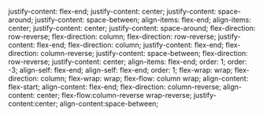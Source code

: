 justify-content: flex-end;
justify-content: center;
justify-content: space-around;
justify-content: space-between;
align-items: flex-end;
align-items: center; justify-content: center;
justify-content: space-around;
flex-direction: row-reverse;
flex-direction: column;
flex-direction: row-reverse; justify-content: flex-end;
flex-direction: column; justify-content: flex-end;
flex-direction: column-reverse; justify-content: space-between;
flex-direction: row-reverse; justify-content: center; align-items: flex-end;
order: 1;
order: -3;
align-self: flex-end;
align-self: flex-end; order: 1;
flex-wrap: wrap;
flex-direction: column; flex-wrap: wrap;
flex-flow: column wrap;
align-content: flex-start;
align-content: flex-end;
flex-direction: column-reverse; align-content: center;
flex-flow:column-reverse wrap-reverse; justify-content:center; align-content:space-between;
